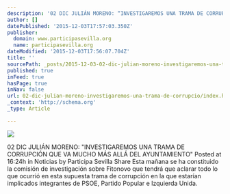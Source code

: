 ```yaml
---
description: '02 DIC JULIÁN MORENO: “INVESTIGAREMOS UNA TRAMA DE CORRUPCIÓN QUE VA MUCHO MÁS ALLÁ DEL AYUNTAMIENTO” Posted at 16:24h in Noticias by Participa Sevilla Share Es'
author: []
datePublished: '2015-12-03T17:57:03.350Z'
publisher:
  domain: www.participasevilla.org
  name: participasevilla.org
dateModified: '2015-12-03T17:56:07.704Z'
title: ''
sourcePath: _posts/2015-12-03-02-dic-julian-moreno-investigaremos-una-trama-de-corrupcio.md
published: true
inFeed: true
hasPage: true
inNav: false
url: 02-dic-julian-moreno-investigaremos-una-trama-de-corrupcio/index.html
_context: 'http://schema.org'
_type: Article

---
```

![](http://s3-eu-central-1.amazonaws.com/participasevilla/wp-content/uploads/2015/12/2015_12_02_Fitonovo_web.jpg)

02 DIC JULIÁN MORENO: "INVESTIGAREMOS UNA TRAMA DE CORRUPCIÓN QUE VA MUCHO MÁS ALLÁ DEL AYUNTAMIENTO" Posted at 16:24h in Noticias by Participa Sevilla Share Esta mañana se ha constituido la comisión de investigación sobre Fitonovo que tendrá que aclarar todo lo que ocurrió en esta supuesta trama de corrupción en la que estarían implicados integrantes de PSOE, Partido Popular e Izquierda Unida.